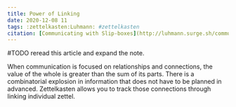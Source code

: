 ```yaml
---
title: Power of Linking
date: 2020-12-08 11
tags: :zettelkasten:Luhmann: #zettelkasten
citation: [Communicating with Slip-boxes](http://luhmann.surge.sh/communicating-with-slip-boxes)
---
```

#TODO reread this article and expand the note.

When communication is focused on relationships and connections, the value of the whole is greater than the sum of its parts. There is a combinatorial explosion in information that does not have to be planned in advanced. Zettelkasten allows you to track those connections through linking individual zettel.

